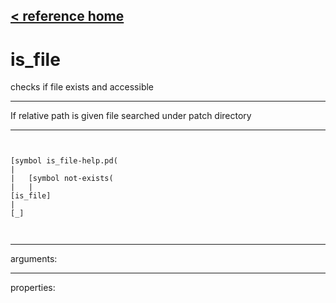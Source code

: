 [< reference home](ceammc_lib.html)
---

# is_file


checks if file exists and accessible

---

If relative path is given file searched under patch directory
<br>


---


```


[symbol is_file-help.pd(
|
|   [symbol not-exists(
|   |
[is_file]
|
[_]

            
```

---
arguments:


---
properties:


